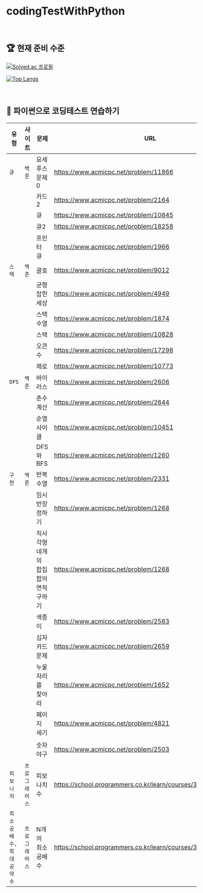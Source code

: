 # codingTestWithPython

<br/>

## 🏆 현재 준비 수준

[![Solved.ac
프로필](http://mazassumnida.wtf/api/v2/generate_badge?boj=bona366)](https://solved.ac/profile/bona366)

[![Top Langs](https://github-readme-stats.vercel.app/api/top-langs/?username=hee2425&layout=compact)](https://github.com/hee2425/github-readme-stats)

<br/>

## 💪 파이썬으로 코딩테스트 연습하기

| 유형                    | 사이트         | 문제                                 | URL                                                                           | 난이도 |
| ----------------------- | -------------- | ------------------------------------ | ----------------------------------------------------------------------------- | --------- |
| `큐`                    | `백준`         | 요세푸스 문제 0                      | https://www.acmicpc.net/problem/11866                                         | 🌑     |
|                         |                | 카드2                                | https://www.acmicpc.net/problem/2164                                          | 🌑     |
|                         |                | 큐                                   | https://www.acmicpc.net/problem/10845                                         | 🌑     |
|                         |                | 큐2                                  | https://www.acmicpc.net/problem/18258                                         | 🌑     |
|                         |                | 프린터 큐                            | https://www.acmicpc.net/problem/1966                                          | 🌑     |
| `스택`                  | `백준`         | 괄호                                 | https://www.acmicpc.net/problem/9012                                          | 🌑     |
|                         |                | 균형잡힌 세상                        | https://www.acmicpc.net/problem/4949                                          | 🌑     |
|                         |                | 스택 수열                            | https://www.acmicpc.net/problem/1874                                          | 🌑     |
|                         |                | 스택                                 | https://www.acmicpc.net/problem/10828                                         | 🌑     |
|                         |                | 오큰수                               | https://www.acmicpc.net/problem/17298                                         | 🌑     |
|                         |                | 제로                                 | https://www.acmicpc.net/problem/10773                                         | 🌑     |
| `DFS`                   | `백준`         | 바이러스                             | https://www.acmicpc.net/problem/2606                                          | 🌗     |
|                         |                | 촌수계산                             | https://www.acmicpc.net/problem/2644                                          | 🌗     |
|                         |                | 순열사이클                           | https://www.acmicpc.net/problem/10451                                         | 🌕     |
|                         |                | DFS와 BFS                            | https://www.acmicpc.net/problem/1260                                          | 🌕     |
| `구현`                  | `백준`         | 반복수열                             | https://www.acmicpc.net/problem/2331                                          | 🌕     |
|                         |                | 임시 반장 정하기                     | https://www.acmicpc.net/problem/1268                                          | 🌑     |
|                         |                | 직사각형 네개의 합집합의 면적 구하기 | [https://www.acmicpc.net/problem/1268 ](https://www.acmicpc.net/problem/2669) | 🌑     |
|                         |                | 색종이                               | https://www.acmicpc.net/problem/2563                                          | 🌑     |
|                         |                | 십자카드 문제                        | https://www.acmicpc.net/problem/2659                                          | 🌕     |
|                         |                | 누울 자리를 찾아라                   | https://www.acmicpc.net/problem/1652                                          | 🌗     |
|                         |                | 페이지 세기                  |  https://www.acmicpc.net/problem/4821                                        | 🌕     |
|                         |                | 숫자 야구                  |  https://www.acmicpc.net/problem/2503                                        | 🌕🌕      |
| `피보나치`              | `프로그래머스` | 피보나치 수                          | https://school.programmers.co.kr/learn/courses/30/lessons/12945               | 🌕     |
| `최소공배수,최대공약수` | `프로그래머스` | N개의 최소공배수                     | https://school.programmers.co.kr/learn/courses/30/lessons/12953               | 🌕     |
